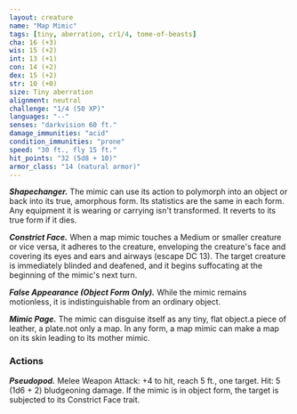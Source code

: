 ```yaml
---
layout: creature
name: "Map Mimic"
tags: [tiny, aberration, cr1/4, tome-of-beasts]
cha: 16 (+3)
wis: 15 (+2)
int: 13 (+1)
con: 14 (+2)
dex: 15 (+2)
str: 10 (+0)
size: Tiny aberration
alignment: neutral
challenge: "1/4 (50 XP)"
languages: "--"
senses: "darkvision 60 ft."
damage_immunities: "acid"
condition_immunities: "prone"
speed: "30 ft., fly 15 ft."
hit_points: "32 (5d8 + 10)"
armor_class: "14 (natural armor)"
---
```


***Shapechanger.*** The mimic can use its action to polymorph into an object or back into its true, amorphous form. Its statistics are the same in each form. Any equipment it is wearing or carrying isn't transformed. It reverts to its true form if it dies.

***Constrict Face.*** When a map mimic touches a Medium or smaller creature or vice versa, it adheres to the creature, enveloping the creature's face and covering its eyes and ears and airways (escape DC 13). The target creature is immediately blinded and deafened, and it begins suffocating at the beginning of the mimic's next turn.

***False Appearance (Object Form Only).*** While the mimic remains motionless, it is indistinguishable from an ordinary object.

***Mimic Page.*** The mimic can disguise itself as any tiny, flat object.a piece of leather, a plate.not only a map. In any form, a map mimic can make a map on its skin leading to its mother mimic.

### Actions

***Pseudopod.*** Melee Weapon Attack: +4 to hit, reach 5 ft., one target. Hit: 5 (1d6 + 2) bludgeoning damage. If the mimic is in object form, the target is subjected to its Constrict Face trait.

